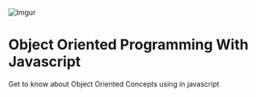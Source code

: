 ![Imgur](http://i.imgur.com/GnBGjvp.jpg)
# Object Oriented Programming With Javascript
Get to know about Object Oriented Concepts using in javascript


